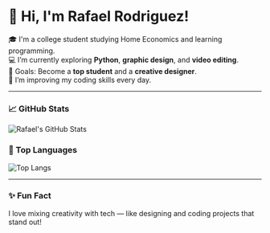 # 👋 Hi, I'm Rafael Rodriguez!

🎓 I'm a college student studying Home Economics and learning programming.  
💻 I’m currently exploring **Python**, **graphic design**, and **video editing**.  
🎯 Goals: Become a **top student** and a **creative designer**.  
🌱 I’m improving my coding skills every day.

---

### 📈 GitHub Stats
![Rafael's GitHub Stats](https://github-readme-stats.vercel.app/api?username=RafaelRodriguez&show_icons=true&theme=tokyonight)

### 🌟 Top Languages
![Top Langs](https://github-readme-stats.vercel.app/api/top-langs/?username=RafaelRodriguez&layout=compact&theme=tokyonight)

---

### ✨ Fun Fact
I love mixing creativity with tech — like designing and coding projects that stand out!
